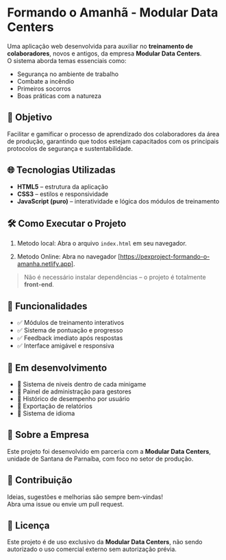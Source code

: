# Formando o Amanhã - Modular Data Centers

Uma aplicação web desenvolvida para auxiliar no **treinamento de colaboradores**, novos e antigos, da empresa **Modular Data Centers**.  
O sistema aborda temas essenciais como:

- Segurança no ambiente de trabalho
- Combate a incêndio
- Primeiros socorros
- Boas práticas com a natureza

## 🎯 Objetivo

Facilitar e gamificar o processo de aprendizado dos colaboradores da área de produção, garantindo que todos estejam capacitados com os principais protocolos de segurança e sustentabilidade.

## 🌐 Tecnologias Utilizadas

- **HTML5** – estrutura da aplicação
- **CSS3** – estilos e responsividade
- **JavaScript (puro)** – interatividade e lógica dos módulos de treinamento

## 🛠️ Como Executar o Projeto

1. Metodo local: Abra o arquivo `index.html` em seu navegador.

2. Metodo Online: Abra no navegador [https://pexproject-formando-o-amanha.netlify.app].


> Não é necessário instalar dependências – o projeto é totalmente **front-end**.

## 🧠 Funcionalidades

- ✅ Módulos de treinamento interativos
- ✅ Sistema de pontuação e progresso
- ✅ Feedback imediato após respostas
- ✅ Interface amigável e responsiva

## 🚀 Em desenvolvimento

- 🔄 Sistema de niveis dentro de cada minigame
- 🔄 Painel de administração para gestores
- 🔄 Histórico de desempenho por usuário
- 🔄 Exportação de relatórios
- 🔄 Sistema de idioma

## 🏢 Sobre a Empresa

Este projeto foi desenvolvido em parceria com a **Modular Data Centers**, unidade de Santana de Parnaíba, com foco no setor de produção.

## 🤝 Contribuição

Ideias, sugestões e melhorias são sempre bem-vindas!  
Abra uma issue ou envie um pull request.

## 📄 Licença

Este projeto é de uso exclusivo da **Modular Data Centers**, não sendo autorizado o uso comercial externo sem autorização prévia.

